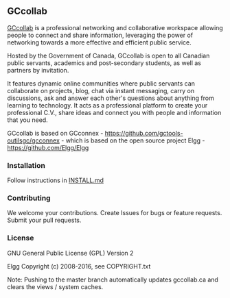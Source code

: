 ## GCcollab

[GCcollab](https://gccollab.ca/) is a professional networking and collaborative workspace allowing
people to connect and share information, leveraging the power of networking
towards a more effective and efficient public service. 

Hosted by the Government of Canada, GCcollab is open to all Canadian
public servants, academics and post-secondary students, as well as partners by
invitation. 

It features dynamic online communities where public servants can
collaborate on projects, blog, chat via instant messaging, carry on
discussions, ask and answer each other's questions about anything from learning
to technology. It acts as a professional platform to create your professional
C.V., share ideas and connect you with people and information that you need.

GCcollab is based on GCconnex - https://github.com/gctools-outilsgc/gcconnex - which is based on the open source project Elgg - https://github.com/Elgg/Elgg


### Installation

Follow instructions in [INSTALL.md](https://github.com/gctools-outilsgc/gccollab/blob/gccollab/INSTALL.md)


### Contributing

We welcome your contributions. Create Issues for bugs or feature requests.
Submit your pull requests.


### License

GNU General Public License (GPL) Version 2

Elgg Copyright (c) 2008-2016, see COPYRIGHT.txt

Note: Pushing to the master branch automatically updates gccollab.ca and clears the views / system caches.
